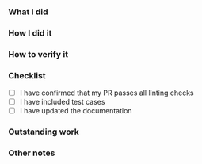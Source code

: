 ### What I did

### How I did it

### How to verify it

### Checklist

- [ ] I have confirmed that my PR passes all linting checks
- [ ] I have included test cases
- [ ] I have updated the documentation

### Outstanding work

### Other notes

